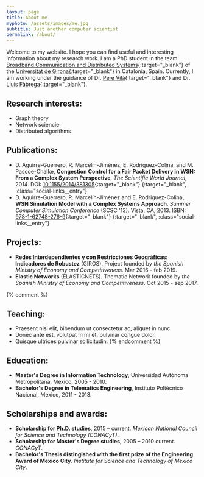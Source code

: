 ```yaml
---
layout: page
title: About me
myphoto: /assets/images/me.jpg
subtitle: Just another computer scientist
permalink: /about/
---
```


Welcome to my website. I hope you can find useful and interesting information about my research work. I am a PhD student in the team [Broadband Communication and Distributed Systems](http://bcds.udg.edu){:target="_blank"} of the [Universitat de Girona](http://udg.edu){:target="_blank"} in Catalonia, Spain. Currently, I am working under the guidance of Dr. [Pere Vilà](http://bcds.udg.edu/perev/doku.php){:target="_blank"} and Dr. [Lluís Fàbrega](http://udg.edu/personal/lluis.fabrega){:target="_blank"}.

## Research interests:
- Graph theory
- Network sciencie
- Distributed algorithms

## Publications:
- D. Aguirre-Guerrero, R. Marcelín-Jiménez, E. Rodriguez-Colina, and M. Pascoe-Chalke, **Congestion Control for a Fair Packet Delivery in WSN: From a Complex System Perspective**, *The Scientific World Journal*, 2014. DOI: [10.1155/2014/381305](https://www.hindawi.com/journals/tswj/2014/381305){:target="_blank"} [<i class="fa fa-file-pdf-o fa-1.5x"></i>](http://downloads.hindawi.com/journals/tswj/2014/381305.pdf){:target="_blank", :class="social-links__entry"}
- D. Aguirre-Guerrero, R. Marcelín-Jiménez and E. Rodriguez-Colina, **WSN Simulation Model with a Complex Systems Approach**. *Summer Computer Simulation Conference* (SCSC '13). Vista, CA, 2013. ISBN: [978-1-62748-276-9](http://dl.acm.org/citation.cfm?id=2557740){:target="_blank"} [<i class="fa fa-file-pdf-o fa-1.5x"></i>](../assets/pdf/wsn_sim_model_comp_sys_appr.pdf){:target="_blank", :class="social-links__entry"}

## Projects:
- **Redes Interdependientes y con Restricciones Geográficas: Indicadores de Robustez** (GIROS). 
Project founded by *the Spanish Ministry of Economy and Competitiveness*. Mar 2016 - feb 2019.
- **Elastic Networks** (ELASTICNETS). Thematic Network founded by *the Spanish Ministry of Economy and Competitiveness*. Oct 2015 - sep 2017.

{% comment %}
## Teaching:
- Praesent nisi elit, bibendum ut consectetur ac, aliquet in nunc
- Donec ante est, volutpat in mi et, pulvinar congue dolor.
- Quisque ultrices pulvinar sollicitudin.
{% endcomment %}

## Education:
- **Master's Degree in Information Technology**, Universidad Autónoma Metropolitana, Mexico, 2005 - 2010.
- **Bachelor's Degree in Telematics Engineering**, Instituto Poltécnico Nacional, Mexico, 2011 - 2013.

## Scholarships and awards:
- **Scholarship for Ph.D. studies**, 2015 – current. *Mexican National Council for Science and Technology (CONACyT)*. 
- **Scholarship for Master's Degree studies**, 2005 – 2010 current. *CONACyT*.
- **Bachelor's Thesis distingished with the first prize of the Engineering Award of Mexico City**. *Institute for Science and Technology of Mexico City*.